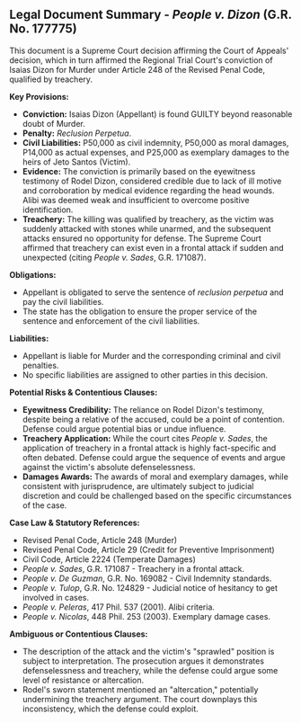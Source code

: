 ## Legal Document Summary - *People v. Dizon* (G.R. No. 177775)

This document is a Supreme Court decision affirming the Court of Appeals' decision, which in turn affirmed the Regional Trial Court's conviction of Isaias Dizon for Murder under Article 248 of the Revised Penal Code, qualified by treachery.

**Key Provisions:**

*   **Conviction:** Isaias Dizon (Appellant) is found GUILTY beyond reasonable doubt of Murder.
*   **Penalty:** *Reclusion Perpetua*.
*   **Civil Liabilities:** P50,000 as civil indemnity, P50,000 as moral damages, P14,000 as actual expenses, and P25,000 as exemplary damages to the heirs of Jeto Santos (Victim).
*   **Evidence:** The conviction is primarily based on the eyewitness testimony of Rodel Dizon, considered credible due to lack of ill motive and corroboration by medical evidence regarding the head wounds. Alibi was deemed weak and insufficient to overcome positive identification.
*   **Treachery:** The killing was qualified by treachery, as the victim was suddenly attacked with stones while unarmed, and the subsequent attacks ensured no opportunity for defense. The Supreme Court affirmed that treachery can exist even in a frontal attack if sudden and unexpected (citing *People v. Sades*, G.R. 171087).

**Obligations:**

*   Appellant is obligated to serve the sentence of *reclusion perpetua* and pay the civil liabilities.
*   The state has the obligation to ensure the proper service of the sentence and enforcement of the civil liabilities.

**Liabilities:**

*   Appellant is liable for Murder and the corresponding criminal and civil penalties.
*   No specific liabilities are assigned to other parties in this decision.

**Potential Risks & Contentious Clauses:**

*   **Eyewitness Credibility:** The reliance on Rodel Dizon's testimony, despite being a relative of the accused, could be a point of contention. Defense could argue potential bias or undue influence.
*   **Treachery Application:**  While the court cites *People v. Sades*, the application of treachery in a frontal attack is highly fact-specific and often debated. Defense could argue the sequence of events and argue against the victim's absolute defenselessness.
*   **Damages Awards:** The awards of moral and exemplary damages, while consistent with jurisprudence, are ultimately subject to judicial discretion and could be challenged based on the specific circumstances of the case.

**Case Law & Statutory References:**

*   Revised Penal Code, Article 248 (Murder)
*   Revised Penal Code, Article 29 (Credit for Preventive Imprisonment)
*   Civil Code, Article 2224 (Temperate Damages)
*   *People v. Sades*, G.R. 171087 - Treachery in a frontal attack.
*    *People v. De Guzman*, G.R. No. 169082 - Civil Indemnity standards.
*   *People v. Tulop*, G.R. No. 124829 - Judicial notice of hesitancy to get involved in cases.
*   *People v. Peleras*, 417 Phil. 537 (2001). Alibi criteria.
*   *People v. Nicolas*, 448 Phil. 253 (2003). Exemplary damage cases.

**Ambiguous or Contentious Clauses:**

*   The description of the attack and the victim's "sprawled" position is subject to interpretation. The prosecution argues it demonstrates defenselessness and treachery, while the defense could argue some level of resistance or altercation.
*   Rodel's sworn statement mentioned an "altercation," potentially undermining the treachery argument. The court downplays this inconsistency, which the defense could exploit.
